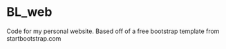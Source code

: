 # BL_web
Code for my personal website. Based off of a free bootstrap template from startbootstrap.com


